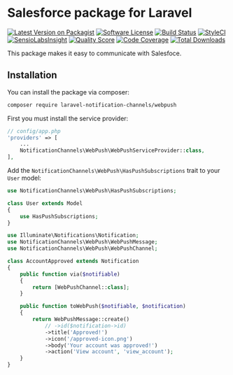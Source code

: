 # Salesforce package for Laravel

[![Latest Version on Packagist](https://img.shields.io/packagist/v/laravel-notification-channels/webpush.svg?style=flat-square)](https://packagist.org/packages/laravel-notification-channels/webpush)
[![Software License](https://img.shields.io/badge/license-MIT-brightgreen.svg?style=flat-square)](LICENSE.md)
[![Build Status](https://img.shields.io/travis/laravel-notification-channels/webpush/master.svg?style=flat-square)](https://travis-ci.org/laravel-notification-channels/webpush)
[![StyleCI](https://styleci.io/repos/65542206/shield)](https://styleci.io/repos/65542206)
[![SensioLabsInsight](https://img.shields.io/sensiolabs/i/6ac8b6d5-c215-4ba5-9a47-d1b312ec196d.svg?style=flat-square)](https://insight.sensiolabs.com/projects/6ac8b6d5-c215-4ba5-9a47-d1b312ec196d)
[![Quality Score](https://img.shields.io/scrutinizer/g/laravel-notification-channels/webpush.svg?style=flat-square)](https://scrutinizer-ci.com/g/laravel-notification-channels/webpush)
[![Code Coverage](https://img.shields.io/scrutinizer/coverage/g/laravel-notification-channels/webpush/master.svg?style=flat-square)](https://scrutinizer-ci.com/g/laravel-notification-channels/webpush/?branch=master)
[![Total Downloads](https://img.shields.io/packagist/dt/laravel-notification-channels/webpush.svg?style=flat-square)](https://packagist.org/packages/laravel-notification-channels/webpush)

This package makes it easy to communicate with Salesfoce.

## Installation

You can install the package via composer:

``` bash
composer require laravel-notification-channels/webpush
```





First you must install the service provider:

``` php
// config/app.php
'providers' => [
    ...
    NotificationChannels\WebPush\WebPushServiceProvider::class,
],
```

Add the `NotificationChannels\WebPush\HasPushSubscriptions` trait to your `User` model:

``` php
use NotificationChannels\WebPush\HasPushSubscriptions;

class User extends Model
{
    use HasPushSubscriptions;
}
```

``` php
use Illuminate\Notifications\Notification;
use NotificationChannels\WebPush\WebPushMessage;
use NotificationChannels\WebPush\WebPushChannel;

class AccountApproved extends Notification
{
    public function via($notifiable)
    {
        return [WebPushChannel::class];
    }

    public function toWebPush($notifiable, $notification)
    {
        return WebPushMessage::create()
            // ->id($notification->id)
            ->title('Approved!')
            ->icon('/approved-icon.png')
            ->body('Your account was approved!')
            ->action('View account', 'view_account');
    }
}
```
